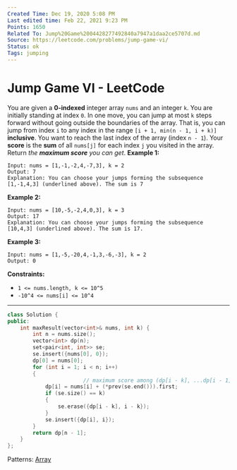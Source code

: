 ```yaml
---
Created Time: Dec 19, 2020 5:08 PM
Last edited time: Feb 22, 2021 9:23 PM
Points: 1650
Related To: Jump%20Game%2004428277492840a7947a1daa2ce5707d.md
Source: https://leetcode.com/problems/jump-game-vi/
Status: ok
Tags: jumping
---
```


# Jump Game VI - LeetCode

You are given a **0-indexed** integer array `nums` and an integer `k`.
You are initially standing at index `0`. In one move, you can jump at most `k` steps forward without going outside the boundaries of the array. That is, you can jump from index `i` to any index in the range `[i + 1, min(n - 1, i + k)]` **inclusive**.
You want to reach the last index of the array (index `n - 1`). Your **score** is the **sum** of all `nums[j]` for each index `j` you visited in the array.
Return *the **maximum score** you can get*.
**Example 1:**
```
Input: nums = [1,-1,-2,4,-7,3], k = 2
Output: 7
Explanation: You can choose your jumps forming the subsequence [1,-1,4,3] (underlined above). The sum is 7
```
**Example 2:**
```
Input: nums = [10,-5,-2,4,0,3], k = 3
Output: 17
Explanation: You can choose your jumps forming the subsequence [10,4,3] (underlined above). The sum is 17.
```
**Example 3:**
```
Input: nums = [1,-5,-20,4,-1,3,-6,-3], k = 2
Output: 0
```
**Constraints:**
- `1 <= nums.length, k <= 10^5`
- `-10^4 <= nums[i] <= 10^4`
---
```cpp
class Solution {
public:
    int maxResult(vector<int>& nums, int k) {
        int n = nums.size(); 
        vector<int> dp(n); 
        set<pair<int, int>> se; 
        se.insert({nums[0], 0}); 
        dp[0] = nums[0]; 
        for (int i = 1; i < n; i++)
        {
						// maximum score among (dp[i - k], ...dp[i - 1]) (from set)
            dp[i] = nums[i] + (*prev(se.end())).first;
            if (se.size() == k)
            {
                se.erase({dp[i - k], i - k});
            }
            se.insert({dp[i], i}); 
        }
        return dp[n - 1]; 
    }
};
```
Patterns: [Array](Array.md)